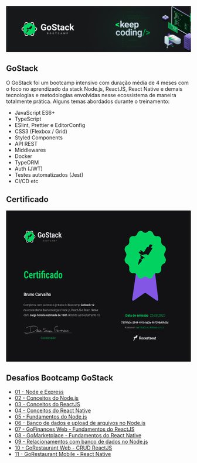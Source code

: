 <img alt="GoStack" src="gostack.png" />

## GoStack
O GoStack foi um bootcamp intensivo com duração média de 4 meses com o foco no aprendizado da stack Node.js, ReactJS, React Native e demais tecnologias e metodologias envolvidas nesse ecossistema de maneira totalmente prática. Alguns temas abordados durante o treinamento:
- JavaScript ES6+
- TypeScript
- ESlint, Prettier e EditorConfig
- CSS3 (Flexbox / Grid)
- Styled Components
- API REST
- Middlewares
- Docker
- TypeORM
- Auth (JWT)
- Testes automatizados (Jest)
- CI/CD
etc

## Certificado
<img width="584" height="413" alt="Certificado GoStack" src="certificate.png" />

## Desafios Bootcamp GoStack

- [01 - Node e Express](https://github.com/brunodesde1987/rocketseat-gostack/tree/main/bootcamp-gostack-desafio-01)
- [02 - Conceitos do Node.js](https://github.com/brunodesde1987/rocketseat-gostack/tree/main/desafio-conceitos-nodejs)
- [03 - Conceitos do ReactJS](https://github.com/brunodesde1987/rocketseat-gostack/tree/main/desafio-conceitos-reactjs)
- [04 - Conceitos do React Native](https://github.com/brunodesde1987/rocketseat-gostack/tree/main/desafio-conceitos-react-native)
- [05 - Fundamentos do Node.js](https://github.com/brunodesde1987/rocketseat-gostack/tree/main/desafio-fundamentos-nodejs)
- [06 - Banco de dados e upload de arquivos no Node.js](https://github.com/brunodesde1987/rocketseat-gostack/tree/main/desafio-database-upload)
- [07 - GoFinances Web - Fundamentos do ReactJS](https://github.com/brunodesde1987/rocketseat-gostack/tree/main/desafio-fundamentos-reactjs)
- [08 - GoMarketplace - Fundamentos do React Native](https://github.com/brunodesde1987/rocketseat-gostack/tree/main/desafio-fundamentos-react-native)
- [09 - Relacionamentos com banco de dados no Node.js](https://github.com/brunodesde1987/rocketseat-gostack/tree/main/desafio-database-relations)
- [10 - GoRestaurant Web - CRUD ReactJS](https://github.com/brunodesde1987/rocketseat-gostack/tree/main/desafio-reactjs-crud)
- [11 - GoRestaurant Mobile - React Native](https://github.com/brunodesde1987/rocketseat-gostack/tree/main/desafio-react-native-delivery)